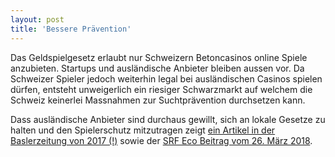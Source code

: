 ```yaml
---
layout: post
title: 'Bessere Prävention'
---
```

Das Geldspielgesetz erlaubt nur Schweizern Betoncasinos online Spiele anzubieten. Startups und ausländische Anbieter bleiben aussen vor. Da Schweizer Spieler jedoch weiterhin legal bei ausländischen Casinos spielen dürfen, entsteht unweigerlich ein riesiger Schwarzmarkt auf welchem die Schweiz keinerlei Massnahmen zur Suchtprävention durchsetzen kann.

Dass ausländische Anbieter sind durchaus gewillt, sich an lokale Gesetze zu halten und den Spielerschutz mitzutragen zeigt [ein Artikel in der Baslerzeitung von 2017 (!)][1] sowie der [SRF Eco Beitrag vom 26. März 2018][2].

[1]: https://bazonline.ch/schweiz/standard/wir-wollen-in-den-schweizer-markt/story/17237947
[2]: https://www.srf.ch/news/schweiz/abstimmungen/abstimmungen/geldspielgesetz/neues-geldspielgesetz-schweizer-casinos-knacken-online-jackpot
